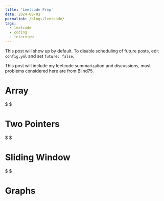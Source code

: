 ```yaml
---
title: 'Leetcode Prep'
date: 2024-08-01
permalink: /blogs/leetcode/
tags:
  - leetcode
  - coding
  - interview
---
```


This post will show up by default. To disable scheduling of future posts, edit `config.yml` and set `future: false`. 


This post will include my leetcode summarization and discussions, most problems considered here are from Blind75.

Array
======






$ $


Two Pointers
======







$ $


Sliding Window
======





$ $

Graphs
======